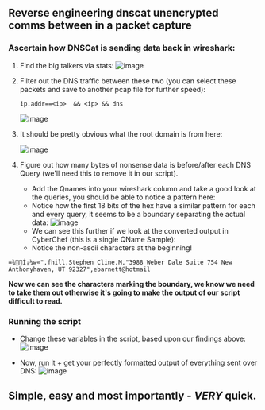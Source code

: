## Reverse engineering dnscat unencrypted comms between in a packet capture

### Ascertain how DNSCat is sending data back in wireshark:
1. Find the big talkers via stats:
![image](https://github.com/Broomey28/reverse_engineering_dnscat2/assets/56151530/dd355045-3172-461b-b2d5-2d1e55e6b406)
2. Filter out the DNS traffic between these two (you can select these packets and save to another pcap file for further speed):

   
   ```ip.addr==<ip>  && <ip> && dns ```
   
      ![image](https://github.com/Broomey28/reverse_engineering_dnscat2/assets/56151530/f93dcbe3-0e97-4656-9adb-fa56b24b1d4a)
3. It should be pretty obvious what the root domain is from here:

   ![image](https://github.com/Broomey28/reverse_engineering_dnscat2/assets/56151530/c49965f6-5d21-4bb2-9005-d9f7a1785752)
5. Figure out how many bytes of nonsense data is before/after each DNS Query (we'll need this to remove it in our script).
   - Add the Qnames into your wireshark column and take a good look at the queries, you should be able to notice a pattern here:
   - Notice how the first 18 bits of the hex have a similar pattern for each and every query, it seems to be a boundary separating the actual data:
   ![image](https://github.com/Broomey28/reverse_engineering_dnscat2/assets/56151530/5ccc1e4c-394e-431c-95a9-a87a8ca57043)
   - We can see this further if we look at the converted output in CyberChef (this is a single QName Sample):
   - Notice the non-ascii characters at the beginning!
```
=¾Í¡¼w«",fhill,Stephen Cline,M,"3988 Weber Dale Suite 754 New Anthonyhaven, UT 92327",ebarnett@hotmail
```
**Now we can see the characters marking the boundary, we know we need to take them out otherwise it's going to make the output of our script difficult to read.**
### Running the script
  - Change these variables in the script, based upon our findings above:
 ![image](https://github.com/Broomey28/reverse_engineering_dnscat2/assets/56151530/bb7420a5-77c4-4a0c-beb7-018654798b39)

  - Now, run it + get your perfectly formatted output of everything sent over DNS:
 ![image](https://github.com/Broomey28/reverse_engineering_dnscat2/assets/56151530/874634ef-c0fd-4427-a4de-1038dc2219d8)

## Simple, easy and most importantly - *VERY* quick.
